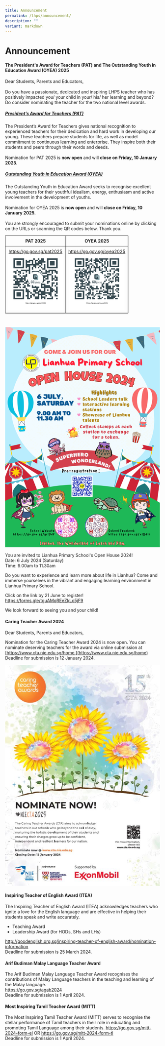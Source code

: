 ```yaml
---
title: Announcement
permalink: /lhps/announcement/
description: ""
variant: markdown
---
```

# Announcement

<h4><strong>The President's Award for Teachers (PAT) and The Outstanding Youth in Education Award (OYEA) 2025</strong></h4>
     

<p>Dear Students, Parents and Educators,<br><br>
Do you have a passionate, dedicated and inspiring LHPS teacher who has positively impacted you/ your child in your/ his/ her learning and beyond?  Do consider nominating the teacher for the two national level awards.</p>

<h5><strong><u>President’s Award for Teachers (PAT)</u></strong></h5>

<p>The President’s Award for Teachers gives national recognition to experienced teachers for their dedication and hard work in developing our young.  These teachers prepare students for life, as well as model commitment to continuous learning and enterprise.  They inspire both their students and peers through their words and deeds.<br><br>
Nomination for PAT 2025 is <strong>now open</strong> and will <strong>close on Friday, 10 January 2025.</strong></p>


<h5><strong><u>Outstanding Youth in Education Award (OYEA)</u></strong></h5>

<p>The Outstanding Youth in Education Award seeks to recognise excellent young teachers for their youthful idealism, energy, enthusiasm and active involvement in the development of youths. <br><br>Nomination for OYEA 2025 is <strong>now open</strong> and will <strong>close on Friday, 10 January 2025.</strong><br><br>You are strongly encouraged to submit your nominations online by clicking on the URLs or scanning the QR codes below.  Thank you.</p>

<table style="border-collapse: collapse; width: 100%;">
  <tbody><tr>
    <th style="border: 1px solid black; padding: 8px; text-align: center;">PAT 2025</th>
    <th style="border: 1px solid black; padding: 8px;  text-align: center;">OYEA 2025</th>
  </tr>
  <tr>
    <td style="border: 1px solid black; padding: 8px; text-align: center;"><a href="https://go.gov.sg/pat2025">https://go.gov.sg/pat2025</a><br><img style="width: 180px; height: 180px; text-align: center;" src="/images/Lphs/PAT2025.jpg"></td>
    <td style="border: 1px solid black; padding: 8px; text-align: center;"><a href="https://go.gov.sg/oyea2025">https://go.gov.sg/oyea2025</a><br><img style="width: 180px; height: 180px;" src="/images/Lphs/OYEA2025.jpg"></td>
  </tr>
</tbody>
</table>
<br>

![](/images/Lphs/OpenHouse2024PosterFinal.png)

You are invited to Lianhua Primary School's Open House 2024!<br>
Date: 6 July 2024 (Saturday)<br>
Time: 9.00am to 11.30am

Do you want to experience and learn more about life in Lianhua? Come and immerse yourselves in the vibrant and engaging learning environment in Lianhua Primary School.

Click on the link by 21 June to register! <a href="https://forms.gle/tguAMqREeZkLo5jF9">https://forms.gle/tguAMqREeZkLo5jF9</a> 

We look forward to seeing you and your child!



#### Caring Teacher Award 2024

 
Dear Students, Parents and Educators,

Nomination for the Caring Teacher Award 2024 is now open. You can nominate deserving teachers for the award via online submission at [https://www.cta.nie.edu.sg/home.](https://www.cta.nie.edu.sg/home)&nbsp;
Deadline for submission is 12 January 2024.

![](/images/caringteacheraward2024new.jpg)

<h4>Inspiring Teacher of English Award (ITEA)</h4>

The Inspiring Teacher of English Award (ITEA) acknowledges teachers who ignite a love for the English language and are effective in helping their students speak and write accurately.

<ul>
  <li>Teaching Award</li>
  <li>Leadership Award (for HODs, SHs and LHs)</li>
</ul>
<a href="http://goodenglish.org.sg/inspiring-teacher-of-english-award/nomination-information">http://goodenglish.org.sg/inspiring-teacher-of-english-award/nomination-information</a>
<br>
Deadline for submission is 25 March 2024.

<h4>Arif Budiman Malay Language Teacher Award</h4>

The Arif Budiman Malay Language Teacher Award recognises the contributions of Malay Language teachers in the teaching and learning of the Malay language. <br>
<a href="https://go.gov.sg/agab2024">https://go.gov.sg/agab2024</a> <br>
Deadline for submission is 1 April 2024.


<h4>Most Inspiring Tamil Teacher Award (MITT)</h4>

The Most Inspiring Tamil Teacher Award (MITT) serves to recognise the stellar performance of Tamil teachers in their role in educating and promoting Tamil Language among their students.
<a href="https://go.gov.sg/mitt-2024-form-el">https://go.gov.sg/mitt-2024-form-el</a> OR <a href="https://go.gov.sg/mitt-2024-form-tl">https://go.gov.sg/mitt-2024-form-tl</a><br>
Deadline for submission is 1 April 2024.